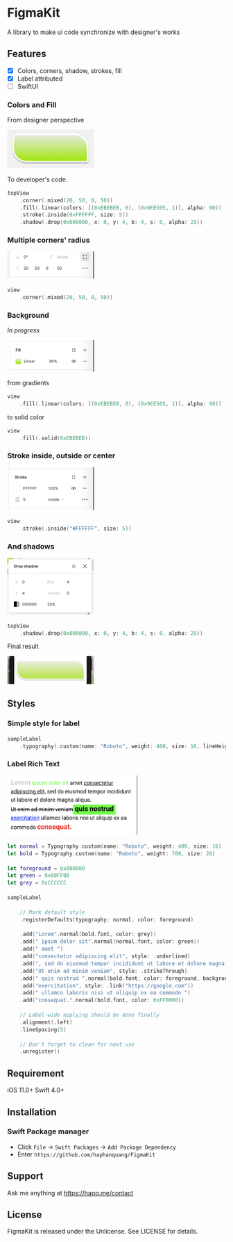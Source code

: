 # FigmaKit

A library to make ui code synchronize with designer's works

## Features

- [x] Colors, corners, shadow, strokes, fill
- [x] Label attributed
- [ ] SwiftUI

### Colors and Fill

From designer perspective

<img src="./Resources/sample1.png" width="200" >

To developer's code.
```swift
topView
    .corner(.mixed(20, 50, 0, 50))
    .fill(.linear(colors: [(0xEBEBEB, 0), (0x9EE505, 1)], alpha: 90))
    .stroke(.inside(0xFFFFFF, size: 5))
    .shadow(.drop(0x000000, x: 0, y: 4, b: 4, s: 0, alpha: 25))
```


### Multiple corners' radius

<img src="./Resources/corners.png" width="200" >

```swift
view
    .corner(.mixed(20, 50, 0, 50))
```

### Background
*In progress*

<img src="./Resources/fills.png" width="200" >

from gradients
```swift
view
    .fill(.linear(colors: [(0xEBEBEB, 0), (0x9EE505, 1)], alpha: 90))
```

to solid color
```swift
view
    .fill(.solid(0xEBEBEB))
```

### Stroke inside, outside or center

<img src="./Resources/strokes.png" width="200" >

```swift
view
    .stroke(.inside("#FFFFFF", size: 5))
```


### And shadows

<img src="./Resources/shadows.png" width="200" >

```swift
topView
    .shadow(.drop(0x000000, x: 0, y: 4, b: 4, s: 0, alpha: 25))
```


Final result 

<img src="./Resources/results.png" width="200" >


## Styles

### Simple style for label
```swift
sampleLabel
    .typography(.custom(name: "Roboto", weight: 400, size: 16, lineHeight: 20.0))
```

### Label Rich Text

<img src="./Resources/typos.png" width="300" >

```swift
let normal = Typography.custom(name: "Roboto", weight: 400, size: 16)
let bold = Typography.custom(name: "Roboto", weight: 700, size: 20)

let foreground = 0x000000
let green = 0x00FF00
let grey = 0xCCCCCC

sampleLabel
    
    // Mark default style
    .registerDefaults(typography: normal, color: foreground)
    
    .add("Lorem".normal(bold.font, color: grey))
    .add(" ipsum dolor sit".normal(normal.font, color: green))
    .add(" amet ")
    .add("consectetur adipiscing elit", style: .underlined)
    .add(", sed do eiusmod tempor incididunt ut labore et dolore magna aliqua. \n")
    .add("Ut enim ad minim veniam", style: .strikeThrough)
    .add(" quis nostrud ".normal(bold.font, color: foreground, background: green))
    .add("exercitation", style: .link("https://google.com"))
    .add(" ullamco laboris nisi ut aliquip ex ea commodo ")
    .add("consequat.".normal(bold.font, color: 0xFF0000))
    
    // Label-wide applying should be done finally
    .alignment(.left)
    .lineSpacing(5)
    
    // Don't forget to clean for next use
    .unregister()
```

## Requirement

iOS 11.0+
Swift 4.0+

## Installation

### Swift Package manager

- Click `File` → `Swift Packages` → `Add Package Dependency`
- Enter `https://github.com/haphanquang/FigmaKit`

## Support

Ask me anything at https://hapq.me/contact

## License

FigmaKit is released under the Unlicense. See LICENSE for details.
